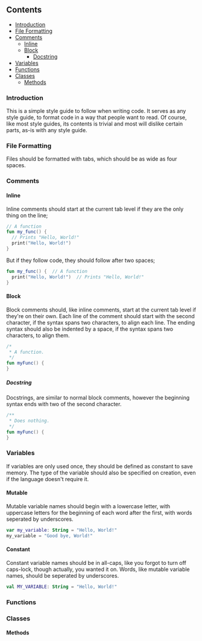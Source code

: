 ## Contents
- [Introduction](#introduction)
- [File Formatting](#file-formatting)
- [Comments](#comments)
  - [Inline](#inline)
  - [Block](#block)
    - [Docstring](#docstring)
- [Variables](#variables)
- [Functions](#functions)
- [Classes](#classes)
  - [Methods](#methods)

### Introduction
This is a simple style guide to follow when writing code. It serves as any style guide, to format code in a way that people want to read. Of course, like most style guides, its contents is trivial and most will dislike certain parts, as-is with any style guide.

### File Formatting
Files should be formatted with tabs, which should be as wide as four spaces.

### Comments
#### Inline
Inline comments should start at the current tab level if they are the only thing on the line;
```kotlin
// A function
fun my_func() {
  // Prints "Hello, World!"
  print("Hello, World!")
}
```
But if they follow code, they should follow after two spaces;
```kotlin
fun my_func() {  // A function
  print("Hello, World!")  // Prints "Hello, World!"
}
```
#### Block
Block comments should, like inline comments, start at the current tab level if they're on their own. Each line of the comment should start with the second character, if the syntax spans two characters, to align each line. The ending syntax should also be indented by a space, if the syntax spans two characters, to align them.
```kotlin
/*
 * A function.
 */
fun myFunc() {
}
```
##### Docstring
Docstrings, are similar to normal block comments, however the beginning syntax ends with two of the second character.
```kotlin
/**
 * Does nothing.
 */
fun myFunc() {
}
```

### Variables
If variables are only used once, they should be defined as constant to save memory. The type of the variable should also be specified on creation, even if the language doesn't require it.
#### Mutable
Mutable variable names should begin with a lowercase letter, with uppercase letters for the beginning of each word after the first, with words seperated by underscores.
```kotlin
var my_variable: String = "Hello, World!"
my_variable = "Good bye, World!"
```
#### Constant
Constant variable names should be in all-caps, like you forgot to turn off caps-lock, though actually, you wanted it on. Words, like mutable variable names, should be seperated by underscores.
```kotlin
val MY_VARIABLE: String = "Hello, World!"
```

### Functions

### Classes
#### Methods
